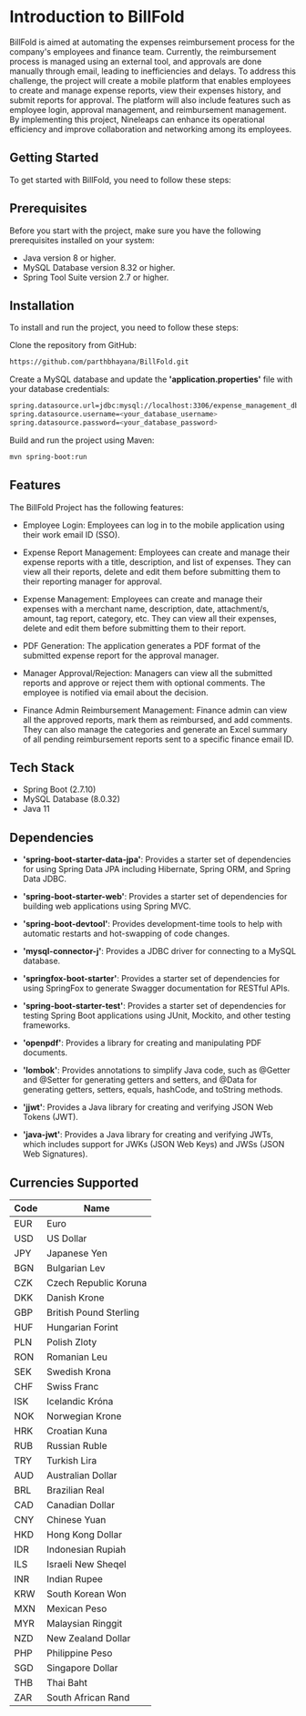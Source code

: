 
# Introduction to BillFold

BillFold is aimed at automating the expenses reimbursement process for the company's employees and finance team. Currently, the reimbursement process is managed using an external tool, and approvals are done manually through email, leading to inefficiencies and delays. To address this challenge, the project will create a mobile platform that enables employees to create and manage expense reports, view their expenses history, and submit reports for approval. The platform will also include features such as employee login, approval management, and reimbursement management. By implementing this project, Nineleaps can enhance its operational efficiency and improve collaboration and networking among its employees.

## Getting Started

To get started with BillFold, you need to follow these steps:

## Prerequisites

Before you start with the project, make sure you have the following prerequisites installed on your system:

- Java version 8 or higher.
- MySQL Database version 8.32 or higher.
- Spring Tool Suite version 2.7 or higher.

## Installation

To install and run the project, you need to follow these steps:

Clone the repository from GitHub:

```bash
https://github.com/parthbhayana/BillFold.git
```

Create a MySQL database and update the **'application.properties'** file with your database credentials:

```bash
spring.datasource.url=jdbc:mysql://localhost:3306/expense_management_db
spring.datasource.username=<your_database_username>
spring.datasource.password=<your_database_password>
```
Build and run the project using Maven:
```bash
mvn spring-boot:run
```

## Features

The BillFold Project has the following features:

- Employee Login: Employees can log in to the mobile application using their work email ID (SSO).

- Expense Report Management: Employees can create and manage their expense reports with a title, description, and list of expenses. They can view all their reports, delete and edit them before submitting them to their reporting manager for approval.

- Expense Management: Employees can create and manage their expenses with a merchant name, description, date, attachment/s, amount, tag report, category, etc. They can view all their expenses, delete and edit them before submitting them to their report.

- PDF Generation: The application generates a PDF format of the submitted expense report for the approval manager.

- Manager Approval/Rejection: Managers can view all the submitted reports and approve or reject them with optional comments. The employee is notified via email about the decision.

- Finance Admin Reimbursement Management: Finance admin can view all the approved reports, mark them as reimbursed, and add comments. They can also manage the categories and generate an Excel summary of all pending reimbursement reports sent to a specific finance email ID.


## Tech Stack

- Spring Boot (2.7.10)
- MySQL Database (8.0.32)
- Java 11





## Dependencies

- **'spring-boot-starter-data-jpa'**: Provides a starter set of dependencies for using Spring Data JPA including Hibernate, Spring ORM, and Spring Data JDBC.

- **'spring-boot-starter-web'**: Provides a starter set of dependencies for building web applications using Spring MVC.

- **'spring-boot-devtool'**: Provides development-time tools to help with automatic restarts and hot-swapping of code changes.

- **'mysql-connector-j'**: Provides a JDBC driver for connecting to a MySQL database.

- **'springfox-boot-starter'**: Provides a starter set of dependencies for using SpringFox to generate Swagger documentation for RESTful APIs.

- **'spring-boot-starter-test'**: Provides a starter set of dependencies for testing Spring Boot applications using JUnit, Mockito, and other testing frameworks.

- **'openpdf'**: Provides a library for creating and manipulating PDF documents.

- **'lombok'**: Provides annotations to simplify Java code, such as @Getter and @Setter for generating getters and setters, and @Data for generating getters, setters, equals, hashCode, and toString methods.

- **'jjwt'**: Provides a Java library for creating and verifying JSON Web Tokens (JWT).

- **'java-jwt'**: Provides a Java library for creating and verifying JWTs, which includes support for JWKs (JSON Web Keys) and JWSs (JSON Web Signatures).

## Currencies Supported

| Code | Name                    |
| ---- | ----------------------- |
| EUR  | Euro                    |
| USD  | US Dollar               |
| JPY  | Japanese Yen            |
| BGN  | Bulgarian Lev           |
| CZK  | Czech Republic Koruna   |
| DKK  | Danish Krone            |
| GBP  | British Pound Sterling  |
| HUF  | Hungarian Forint        |
| PLN  | Polish Zloty            |
| RON  | Romanian Leu            |
| SEK  | Swedish Krona           |
| CHF  | Swiss Franc             |
| ISK  | Icelandic Króna         |
| NOK  | Norwegian Krone         |
| HRK  | Croatian Kuna           |
| RUB  | Russian Ruble           |
| TRY  | Turkish Lira            |
| AUD  | Australian Dollar       |
| BRL  | Brazilian Real          |
| CAD  | Canadian Dollar         |
| CNY  | Chinese Yuan            |
| HKD  | Hong Kong Dollar        |
| IDR  | Indonesian Rupiah       |
| ILS  | Israeli New Sheqel      |
| INR  | Indian Rupee            |
| KRW  | South Korean Won        |
| MXN  | Mexican Peso            |
| MYR  | Malaysian Ringgit       |
| NZD  | New Zealand Dollar      |
| PHP  | Philippine Peso         |
| SGD  | Singapore Dollar        |
| THB  | Thai Baht               |
| ZAR  | South African Rand      |




